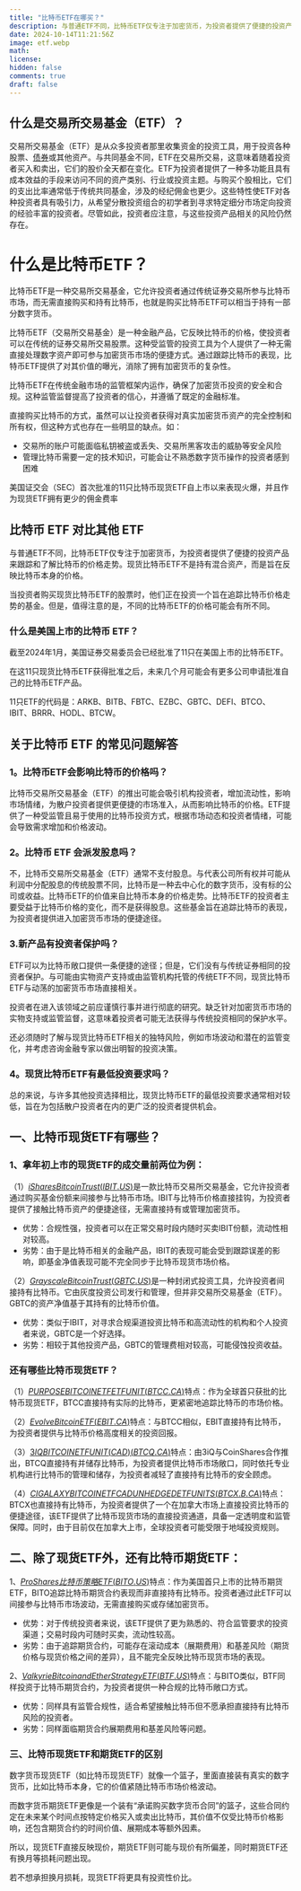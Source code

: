 ```yaml
---
title: "比特币ETF在哪买？"
description: 与普通ETF不同，比特币ETF仅专注于加密货币，为投资者提供了便捷的投资产品来跟踪和了解比特币的价格走势。现货比特币ETF不是持有混合资产，而是旨在反映比特币本身的价格。
date: 2024-10-14T11:21:56Z
image: etf.webp
math: 
license: 
hidden: false
comments: true
draft: false
---
```



## **什么是交易所交易基金（ETF）？**

交易所交易基金（ETF）是从众多投资者那里收集资金的投资工具，用于投资各种股票、[债券](https://www.moomoo.com/us/hans/learn/detail-what-is-a-bond-89518-221230050)或其他资产。与共同基金不同，ETF在交易所交易，这意味着随着投资者买入和卖出，它们的股价全天都在变化。ETF为投资者提供了一种多功能且具有成本效益的手段来访问不同的资产类别、行业或投资主题。与购买个股相比，它们的支出比率通常低于传统共同基金，涉及的经纪佣金也更少。这些特性使ETF对各种投资者具有吸引力，从希望分散投资组合的初学者到寻求特定细分市场定向投资的经验丰富的投资者。尽管如此，投资者应注意，与这些投资产品相关的风险仍然存在。


# **什么是比特币ETF？**

比特币ETF是一种交易所交易基金，它允许投资者通过传统证券交易所参与比特币市场，而无需直接购买和持有比特币，也就是购买比特币ETF可以相当于持有一部分数字货币。

比特币ETF（交易所交易基金）是一种金融产品，它反映比特币的价格，使投资者可以在传统的证券交易所交易股票。这种受监管的投资工具为个人提供了一种无需直接处理数字资产即可参与加密货币市场的便捷方式。通过跟踪比特币的表现，比特币ETF提供了对其价值的曝光，消除了拥有加密货币的复杂性。

比特币ETF在传统金融市场的监管框架内运作，确保了加密货币投资的安全和合规。这种监管监督提高了投资者的信心，并遵循了既定的金融标准。

直接购买比特币的方式，虽然可以让投资者获得对真实加密货币资产的完全控制和所有权，但这种方式也存在一些明显的缺点。如：

- 交易所的账户可能面临私钥被盗或丢失、交易所黑客攻击的威胁等安全风险
- 管理比特币需要一定的技术知识，可能会让不熟悉数字货币操作的投资者感到困难

美国证交会（SEC）首次批准的11只比特币现货ETF自上市以来表现火爆，并且作为现货ETF拥有更少的佣金费率


## **比特币 ETF 对比其他 ETF**

与普通ETF不同，比特币ETF仅专注于加密货币，为投资者提供了便捷的投资产品来跟踪和了解比特币的价格走势。现货比特币ETF不是持有混合资产，而是旨在反映比特币本身的价格。

当投资者购买现货比特币ETF的股票时，他们正在投资一个旨在追踪比特币价格走势的基金。但是，值得注意的是，不同的比特币ETF的价格可能会有所不同。


### **什么是美国上市的比特币 ETF？**

截至2024年1月，美国证券交易委员会已经批准了11只在美国上市的比特币ETF。

在这11只现货比特币ETF获得批准之后，未来几个月可能会有更多公司申请批准自己的比特币ETF产品。

11只ETF的代码是：ARKB、BITB、FBTC、EZBC、GBTC、DEFI、BTCO、IBIT、BRRR、HODL、BTCW。



## **关于比特币 ETF 的常见问题解答**

### **1。比特币ETF会影响比特币的价格吗？**

比特币交易所交易基金（ETF）的推出可能会吸引机构投资者，增加流动性，影响市场情绪，为散户投资者提供更便捷的市场准入，从而影响比特币的价格。ETF提供了一种受监管且易于使用的比特币投资方式，根据市场动态和投资者情绪，可能会导致需求增加和价格波动。


### **2。比特币 ETF 会派发股息吗？**

不，比特币交易所交易基金（ETF）通常不支付股息。与代表公司所有权并可能从利润中分配股息的传统股票不同，比特币是一种去中心化的数字货币，没有标的公司或收益。比特币ETF的价值来自比特币本身的价格走势。比特币ETF的投资者主要受益于比特币价格的变化，而不是获得股息。这些基金旨在追踪比特币的表现，为投资者提供进入加密货币市场的便捷途径。


### **3.新产品有投资者保护吗？**

ETF可以为比特币敞口提供一条便捷的途径；但是，它们没有与传统证券相同的投资者保护。与可能由实物资产支持或由监管机构托管的传统ETF不同，现货比特币ETF与动荡的加密货币市场直接相关。

投资者在进入该领域之前应谨慎行事并进行彻底的研究。缺乏针对加密货币市场的实物支持或监管监督，这意味着投资者可能无法获得与传统投资相同的保护水平。

还必须随时了解与现货比特币ETF相关的独特风险，例如市场波动和潜在的监管变化，并考虑咨询金融专家以做出明智的投资决策。


### **4。现货比特币ETF有最低投资要求吗？**

总的来说，与许多其他投资选择相比，现货比特币ETF的最低投资要求通常相对较低，旨在为包括散户投资者在内的更广泛的投资者提供机会。


## **一、比特币现货ETF有哪些？**

### **1、拿年初上市的现货ETF的成交量前两位为例：**

（1）[$iShares Bitcoin Trust(IBIT.US)$](https://www.futunn.com/quote/stock?security_id=84748294912340)是一款比特币交易所交易基金，它允许投资者通过购买基金份额来间接参与比特币市场。IBIT与比特币价格直接挂钩，为投资者提供了接触比特币资产的便捷途径，无需直接持有或管理加密货币。

- 优势：合规性强，投资者可以在正常交易时段内随时买卖IBIT份额，流动性相对较高。
- 劣势：由于是比特币相关的金融产品，IBIT的表现可能会受到跟踪误差的影响，即基金净值表现可能不完全同步于比特币现货市场价格。

（2）[$Grayscale Bitcoin Trust(GBTC.US)$](https://www.futunn.com/quote/stock?security_id=77506980040213)是一种封闭式投资工具，允许投资者间接持有比特币。它由灰度投资公司发行和管理，但并非交易所交易基金（ETF）。GBTC的资产净值基于其持有的比特币价值。

- 优势：类似于IBIT，对寻求合规渠道投资比特币和高流动性的机构和个人投资者来说，GBTC是一个好选择。
- 劣势：相较于其他投资产品，GBTC的管理费相对较高，可能侵蚀投资收益。


### **还有哪些比特币现货ETF？**

（1）[$PURPOSE BITCOIN ETF ETF UNIT(BTCC.CA)$](https://www.futunn.com/quote/stock?security_id=81050340843310)特点：作为全球首只获批的比特币现货ETF，BTCC直接持有实际的比特币，更紧密地追踪比特币的市场价格。

（2）[$Evolve Bitcoin ETF(EBIT.CA)$](https://www.futunn.com/quote/stock?security_id=81050340843893)特点：与BTCC相似，EBIT直接持有比特币，为投资者提供与比特币价格高度相关的投资回报。

（3）[$3IQ BITCOIN ETF UNIT (CAD)(BTCQ.CA)$](https://www.futunn.com/quote/stock?security_id=81050340843313)特点：由3iQ与CoinShares合作推出，BTCQ直接持有并储存比特币，为投资者提供比特币市场敞口，同时依托专业机构进行比特币的管理和储存，为投资者减轻了直接持有比特币的安全顾虑。

（4）[$CI GALAXY BITCOIN ETF CAD UNHEDGED ETF UNITS(BTCX.B.CA)$](https://www.futunn.com/quote/stock?security_id=81050340843316)特点：BTCX也直接持有比特币，为投资者提供了一个在加拿大市场上直接投资比特币的便捷途径，该ETF提供了比特币现货市场的直接投资通道，具备一定透明度和监管保障。同时，由于目前仅在加拿大上市，全球投资者可能受限于地域投资规则。


## **二、除了现货ETF外，还有比特币期货ETF：**

1、[$ProShares比特币策略ETF(BITO.US)$](https://www.futunn.com/quote/stock?security_id=81247896563357)特点：作为美国首只上市的比特币期货ETF，BITO追踪比特币期货合约表现而非直接持有比特币。投资者通过此ETF可以间接参与比特币市场波动，无需直接购买或存储加密货币。

- 优势：对于传统投资者来说，该ETF提供了更为熟悉的、符合监管要求的投资渠道；交易时段内可随时买卖，流动性较高。
- 劣势：由于追踪期货合约，可能存在滚动成本（展期费用）和基差风险（期货价格与现货价格之间的差异），且不能完全反映比特币现货市场的表现。

2、[$Valkyrie Bitcoin and Ether Strategy ETF(BTF.US)$](https://www.futunn.com/quote/stock?security_id=81260781445647)特点：与BITO类似，BTF同样投资于比特币期货合约，为投资者提供一种合规的比特币敞口方式。

- 优势：同样具有监管合规性，适合希望接触比特币但不愿承担直接持有比特币风险的投资者。
- 劣势：同样面临期货合约展期费用和基差风险等问题。


### **三、比特币现货ETF和期货ETF的区别**

数字货币现货ETF（如比特币现货ETF）就像一个篮子，里面直接装有真实的数字货币，比如比特币本身，它的价值紧随比特币市场价格波动。

而数字货币期货ETF更像是一个装有“承诺购买数字货币合同”的篮子，这些合同约定在未来某个时间点按特定价格买入或卖出比特币，其价值不仅受比特币价格影响，还包含期货合约的时间价值、展期成本等额外因素。

所以，现货ETF直接反映现价，期货ETF则可能与现价有所偏差，同时期货ETF还有换月等损耗问题出现。

若不想承担换月损耗，现货ETF将更具有投资性价比。